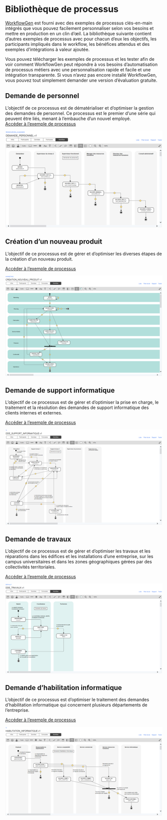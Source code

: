 # Bibliothèque de processus

[WorkflowGen](https://www.workflowgen.com/fr) est fourni avec des exemples de processus clés-en-main intégrés que vous pouvez facilement personnaliser selon vos besoins et mettre en production en un clin d’œil. La bibliothèque suivante contient d’autres exemples de processus avec pour chacun d’eux les objectifs, les participants impliqués dans le workflow, les bénéfices attendus et des exemples d’intégrations à valeur ajoutée.

Vous pouvez télécharger les exemples de processus et les tester afin de voir comment WorkflowGen peut répondre à vos besoins d’automatisation de processus métiers avec une personnalisation rapide et facile et une intégration transparente. Si vous n’avez pas encore installé WorkflowGen, vous pouvez tout simplement demander une version d’évaluation gratuite.

## Demande de personnel

L’objectif de ce processus est de dématérialiser et d’optimiser la gestion des demandes de personnel. Ce processus est le premier d’une série qui peuvent être liés, menant à l’embauche d’un nouvel employé.<br />
[Accéder à l’exemple de processus](processus/demande-personnel/README.md)

![Workflow Demande de personnel](processus/demande-personnel/assets/demande-personnel-workflow.png)

## Création d’un nouveau produit

L’objectif de ce processus est de gérer et d’optimiser les diverses étapes de la création d’un nouveau produit.<br />

[Accéder à l’exemple de processus](processus/creation-produit/README.md)

![Workflow Création d'un nouveau produit](processus/creation-produit/assets/creation-nouveau-produit-workflow.png)

## Demande de support informatique

L’objectif de ce processus est de gérer et d’optimiser la prise en charge, le traitement et la résolution des demandes de support informatique des clients internes et externes.<br />

[Accéder à l’exemple de processus](processus/demande-support-informatique/README.md)

![Workflow Demande de support informatique](processus/demande-support-informatique/assets/demande-support-informatique-workflow.png)

## Demande de travaux

L’objectif de ce processus est de gérer et d’optimiser les travaux et les réparations dans les édifices et les installations d’une entreprise, sur les campus universitaires et dans les zones géographiques gérées par des collectivités territoriales.<br />

[Accéder à l’exemple de processus](processus/demande-travaux/README.md)

![Workflow Demande de travaux](processus/demande-travaux/assets/demande-travaux-workflow.png)

## Demande d’habilitation informatique

L’objectif de ce processus est d’optimiser le traitement des demandes d’habilitation informatique qui concernent plusieurs départements de l’entreprise.<br />

[Accéder à l’exemple de processus](processus/demande-habilitation-informatique/README.md)

![Workflow Demande d’habilitation informatique](processus/demande-habilitation-informatique/assets/habilitation-informatique-workflow.png)
